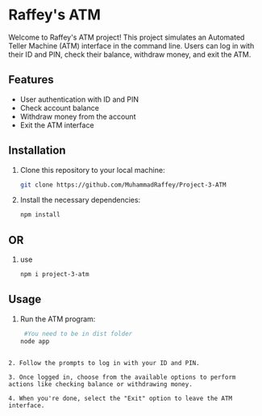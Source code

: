 # Raffey's ATM

Welcome to Raffey's ATM project! This project simulates an Automated Teller Machine (ATM) interface in the command line. Users can log in with their ID and PIN, check their balance, withdraw money, and exit the ATM.

## Features

- User authentication with ID and PIN
- Check account balance
- Withdraw money from the account
- Exit the ATM interface

## Installation

1. Clone this repository to your local machine:

   ```bash
   git clone https://github.com/MuhammadRaffey/Project-3-ATM
   ```

2. Install the necessary dependencies:

   ```bash
   npm install
   ```

## OR

1. use
   ```bash
   npm i project-3-atm
   ```

## Usage

1. Run the ATM program:

   ```bash
    #You need to be in dist folder
   node app
   ```

```

2. Follow the prompts to log in with your ID and PIN.

3. Once logged in, choose from the available options to perform actions like checking balance or withdrawing money.

4. When you're done, select the "Exit" option to leave the ATM interface.
```
